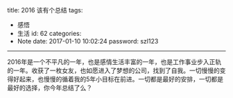 title: 2016 该有个总结
tags:
  - 感悟
  - 生活
id: 62
categories:
  - Note
date: 2017-01-10 10:02:24
password: szl123
---

2016年是一个不平凡的一年，也是感情生活丰富的一年，也是工作事业步入正轨的一年。收获了一枚女友，也如愿进入了梦想的公司，找到了自我。一切慢慢的变得好起来，也慢慢的循着我的5年小目标在前进。一切都是最好的安排，一切都是最好的选择，你今年总结了么？
<!-- more -->
